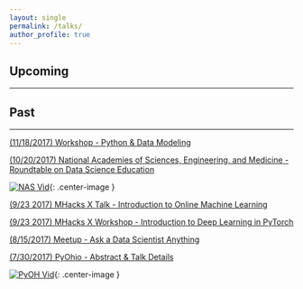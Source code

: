 ```yaml
---
layout: single
permalink: /talks/
author_profile: true
---
```




## Upcoming
---


## Past
---
[(11/18/2017) Workshop - Python & Data Modeling](https://www.meetup.com/Metis-Chicago-Data-Science/events/244672898/)  

[(10/20/2017) National Academies of Sciences, Engineering, and Medicine - Roundtable on Data Science Education](http://sites.nationalacademies.org/DEPS/BMSA/DEPS_178020)

[![NAS Vid](/assets/images/NAS.png?raw=true)](https://www.youtube.com/watch?v=Y--KerX_D4w "Roundtable on Postsecondary Data Science Education"){: .center-image }

[(9/23 2017) MHacks X Talk - Introduction to Online Machine Learning](https://mhacks.org/)

[(9/23 2017) MHacks X Workshop - Introduction to Deep Learning in PyTorch](https://mhacks.org/)

[(8/15/2017) Meetup - Ask a Data Scientist Anything](https://livestream.com/accounts/23925505/events/7615768)  

[(7/30/2017) PyOhio - Abstract & Talk Details](https://www.pyohio.org/schedule/presentation/295/)  

[![PyOH Vid](/assets/images/PyOH.png?raw=true)](https://youtu.be/PFGUOfPEtJM "Rapid Prototyping In Data Science With Big Data & Python"){: .center-image }
